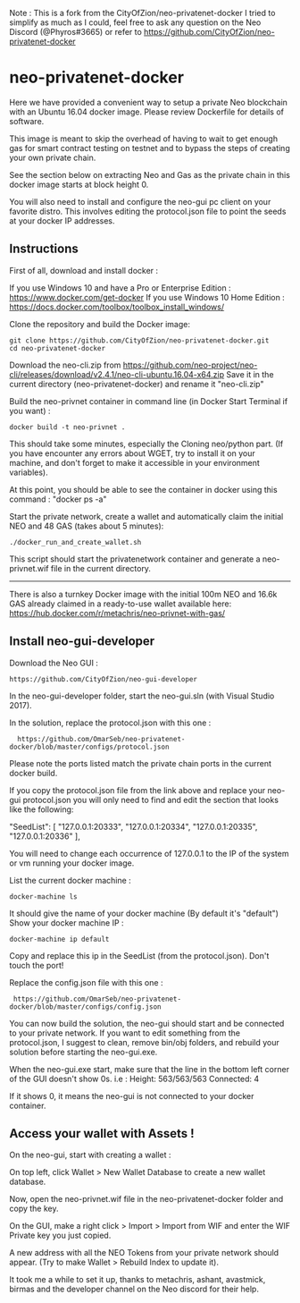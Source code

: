 Note : This is a fork from the CityOfZion/neo-privatenet-docker
I tried to simplify as much as I could, feel free to ask any question on the Neo Discord (@Phyros#3665) or refer to https://github.com/CityOfZion/neo-privatenet-docker

# neo-privatenet-docker

Here we have provided a convenient way to setup a private Neo blockchain with an Ubuntu 16.04 docker image.
Please review Dockerfile for details of software.

This image is meant to skip the overhead of having to wait to get enough gas for smart contract testing on testnet and to bypass the steps of creating your own private chain.

See the section below on extracting Neo and Gas as the private chain in this docker image starts at block height 0.

You will also need to install and configure the neo-gui pc client on your favorite distro. This involves editing the protocol.json file to point the seeds at your docker IP addresses.


## Instructions

First of all, download and install docker :

If you use Windows 10 and have a Pro or Enterprise Edition : https://www.docker.com/get-docker
If you use Windows 10 Home Edition : https://docs.docker.com/toolbox/toolbox_install_windows/

Clone the repository and build the Docker image:

    git clone https://github.com/CityOfZion/neo-privatenet-docker.git
    cd neo-privatenet-docker

Download the neo-cli.zip from https://github.com/neo-project/neo-cli/releases/download/v2.4.1/neo-cli-ubuntu.16.04-x64.zip
Save it in the current directory (neo-privatenet-docker) and rename it "neo-cli.zip"

Build the neo-privnet container in command line (in Docker Start Terminal if you want) :
    
    docker build -t neo-privnet .

This should take some minutes, especially the Cloning neo/python part. 
(If you have encounter any errors about WGET, try to install it on your machine, and don't forget to make it accessible in your environment variables).

At this point, you should be able to see the container in docker using this command : "docker ps -a"

Start the private network, create a wallet and automatically claim the initial NEO and 48 GAS (takes about 5 minutes):

    ./docker_run_and_create_wallet.sh

This script should start the privatenetwork container and generate a neo-privnet.wif file in the current directory.

---

There is also a turnkey Docker image with the initial 100m NEO and 16.6k GAS already claimed in a ready-to-use wallet available here: https://hub.docker.com/r/metachris/neo-privnet-with-gas/


## Install neo-gui-developer

Download the Neo GUI :

	https://github.com/CityOfZion/neo-gui-developer

In the neo-gui-developer folder, start the neo-gui.sln (with Visual Studio 2017).

In the solution, replace the protocol.json with this one :

      https://github.com/OmarSeb/neo-privatenet-docker/blob/master/configs/protocol.json

Please note the ports listed match the private chain ports in the current docker build.

If you copy the protocol.json file from the link above and replace your neo-gui protocol.json you will only need to find and edit the section that looks like the following:

"SeedList": [
    "127.0.0.1:20333",
    "127.0.0.1:20334",
    "127.0.0.1:20335",
    "127.0.0.1:20336"
],

You will need to change each occurrence of 127.0.0.1 to the IP of the system or vm running your docker image.

List the current docker machine :

	docker-machine ls

It should give the name of your docker machine (By default it's "default")
Show your docker machine IP :

	docker-machine ip default

Copy and replace this ip in the SeedList (from the protocol.json). Don't touch the port!

Replace the config.json file with this one :

     https://github.com/OmarSeb/neo-privatenet-docker/blob/master/configs/config.json


You can now build the solution, the neo-gui should start and be connected to your private network.
If you want to edit something from the protocol.json, I suggest to clean, remove bin/obj folders, and rebuild your solution before starting the neo-gui.exe.

When the neo-gui.exe start, make sure that the line in the bottom left corner of the GUI doesn't show 0s.
 i.e :  Height: 563/563/563 Connected: 4

If it shows 0, it means the neo-gui is not connected to your docker container.

## Access your wallet with Assets !

On the neo-gui, start with creating a wallet :

On top left, click Wallet > New Wallet Database to create a new wallet database.

Now, open the neo-privnet.wif file in the neo-privatenet-docker folder and copy the key.

On the GUI, make a right click > Import > Import from WIF and enter the WIF Private key you just copied.

A new address with all the NEO Tokens from your private network should appear. (Try to make Wallet > Rebuild Index to update it).



It took me a while to set it up, thanks to metachris, ashant, avastmick, birmas and the developer channel on the Neo discord for their help.



